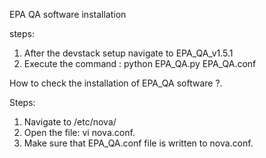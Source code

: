 EPA QA software installation 

steps:
 1. After the devstack setup navigate to EPA_QA_v1.5.1
 2. Execute the command : python EPA_QA.py EPA_QA.conf

How to check the installation of EPA_QA software ?.

Steps: 
 1. Navigate to /etc/nova/ 
 2. Open the file: vi nova.conf.
 3. Make sure that EPA_QA.conf file is written to nova.conf.
